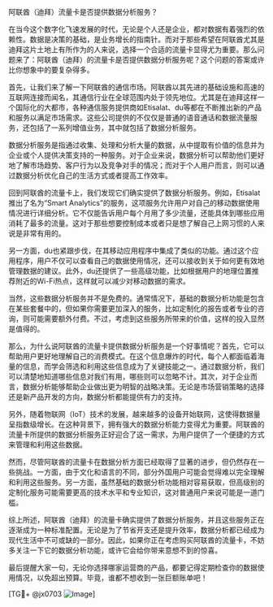 阿联酋（迪拜）流量卡是否提供数据分析服务？

在当今这个数字化飞速发展的时代，无论是个人还是企业，都对数据有着强烈的依赖性。数据是决策的基础，是业务增长的指南针。而对于那些希望在阿联酋尤其是迪拜这片土地上有所作为的人来说，选择一个合适的流量卡显得尤为重要。那么问题来了：阿联酋（迪拜）的流量卡是否提供数据分析服务呢？这个问题的答案或许比你想象中的要复杂得多。

首先，让我们来了解一下阿联酋的通信市场。阿联酋以其先进的基础设施和高速的互联网连接而闻名，其通信行业在全球范围内处于领先地位。尤其是在迪拜这样一个国际化的大都市，各种通信服务提供商如Etisalat、du等都在不断推出新的产品和服务以满足市场需求。这些公司提供的不仅仅是普通的语音通话和数据流量服务，还包括了一系列增值业务，其中就包括了数据分析服务。

数据分析服务是指通过收集、处理和分析大量的数据，从中提取有价值的信息并为企业或个人提供决策支持的一种服务。对于企业来说，数据分析可以帮助他们更好地了解市场趋势、客户行为以及竞争对手的情况；而对于个人用户而言，则可以通过数据分析优化自己的生活方式或者提高工作效率。

回到阿联酋的流量卡上，我们发现它们确实提供了数据分析服务。例如，Etisalat推出了名为“Smart Analytics”的服务，这项服务允许用户对自己的移动数据使用情况进行详细分析。它不仅能告诉用户每个月用了多少流量，还能具体到哪些应用消耗了最多的流量。这对于那些想要控制成本或者只是想了解自己上网习惯的人来说是非常有用的。

另一方面，du也紧跟步伐，在其移动应用程序中集成了类似的功能。通过这个应用程序，用户不仅可以查看自己的数据使用情况，还可以接收到关于如何更有效地管理数据的建议。此外，du还提供了一些高级功能，比如根据用户的地理位置推荐附近的Wi-Fi热点，这样就可以减少对移动数据的需求。

当然，这些数据分析服务并不是免费的。通常情况下，基础的数据分析功能是包含在某些套餐中的，但如果你需要更加深入的服务，比如定制化的报告或者专业的咨询，则可能需要额外付费。不过，考虑到这些服务所带来的价值，这样的投入显然是值得的。

那么，为什么说阿联酋的流量卡提供数据分析服务是一个好事情呢？首先，它可以帮助用户更好地理解自己的消费模式。在这个信息爆炸的时代，每个人都面临着海量的信息，而学会筛选和利用这些信息成为了关键技能之一。通过数据分析，我们可以清楚地知道哪些信息对我们有用，哪些则可以忽略不计。其次，对于企业而言，数据分析能够帮助企业做出更为明智的战略决策。无论是市场营销策略的选择还是新产品开发的方向，数据分析都能提供有力的支持。

另外，随着物联网（IoT）技术的发展，越来越多的设备开始联网，这使得数据量呈指数级增长。在这种背景下，拥有强大的数据分析能力变得尤为重要。阿联酋的流量卡所提供的数据分析服务正好迎合了这一需求，为用户提供了一个便捷的方式来管理和利用这些数据。

然而，尽管阿联酋的流量卡在数据分析方面已经取得了显著的进步，但仍然存在一些挑战。一方面，由于文化和语言的不同，部分外国用户可能会觉得难以完全理解和利用这些服务。另一方面，虽然基础的数据分析功能相对容易获取，但高级别的定制化服务可能需要更高的技术水平和专业知识，这对普通用户来说可能是一道门槛。

综上所述，阿联酋（迪拜）的流量卡确实提供了数据分析服务，并且这些服务正在逐渐成为一种标准配置。无论是为了节省开支还是提升效率，数据分析都已经成为现代生活中不可或缺的一部分。因此，如果你正在考虑购买阿联酋的流量卡，不妨多关注一下它的数据分析功能，或许它会给你带来意想不到的惊喜。

最后提醒大家一句，无论你选择哪家运营商的产品，都要记得定期检查你的数据使用情况，以免超出预算。毕竟，谁都不想收到一张巨额账单吧！

[TG💪+ @jx0703 ![Image](https://github.com/user-attachments/assets/dbca1d08-cadb-493c-b0ec-ad6f7a83f270)]
